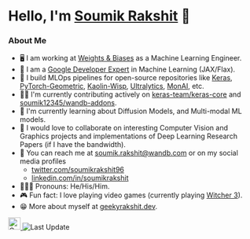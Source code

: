 # Hello, I'm [Soumik Rakshit](https://geekyrakshit.dev/) 👋

### About Me

- 🖥️ I am working at [Weights & Biases](https://wandb.ai/site) as a Machine Learning Engineer.
- 📣 I am a [Google Developer Expert](https://developers.google.com/community/experts/directory/profile/profile-soumik-rakshit) in Machine Learning (JAX/Flax).
- 🚀 I build MLOps pipelines for open-source repositories like [Keras](https://github.com/keras-team/keras), [PyTorch-Geometric](https://github.com/pyg-team/pytorch_geometric), [Kaolin-Wisp](https://github.com/NVIDIAGameWorks/kaolin-wisp), [Ultralytics](https://github.com/ultralytics/ultralytics), [MonAI](https://monai.io/), etc.
- 👷‍♂️ I'm currently contributing actively on [keras-team/keras-core](https://github.com/keras-team/keras-core) and [soumik12345/wandb-addons](https://github.com/soumik12345/wandb-addons).
- 🌱 I'm currently learning about Diffusion Models, and Multi-modal ML models.
- 👬 I would love to collaborate on interesting Computer Vision and Graphics projects and implementations of Deep Learning Research Papers (if I have the bandwidth).
- 📲 You can reach me at soumik.rakshit@wandb.com or on my social media profiles
  - [twitter.com/soumikrakshit96](twitter.com/soumikrakshit96)
  - [linkedin.com/in/soumikrakshit](linkedin.com/in/soumikrakshit)
- 🧔🏽‍♂️ Pronouns: He/His/Him.
- 🎮 Fun fact: I love playing video games (currently playing [Witcher 3](https://store.steampowered.com/app/292030/The_Witcher_3_Wild_Hunt/)).
- 😁 More about myself at [geekyrakshit.dev](https://geekyrakshit.dev).

<p>
   <a href="https://img.shields.io/github/followers/soumik12345?label=Follow&style=social">
      <img alt="Coverage" src="https://img.shields.io/github/followers/soumik12345?label=Follow&style=social" height="25">
   </a>
   <img alt="Last Update" src="https://img.shields.io/github/last-commit/soumik12345/soumik12345?logo=markdown&label=LAST+UPDATE&color=29bf12&style=flat">
</p>
